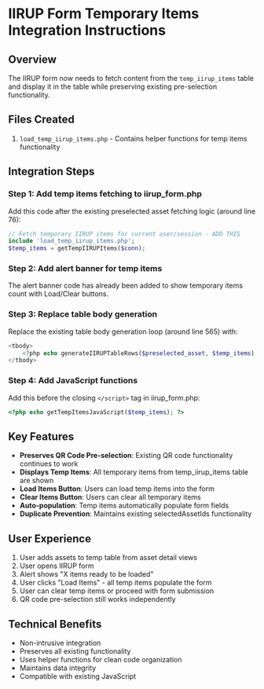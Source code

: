 # IIRUP Form Temporary Items Integration Instructions

## Overview
The IIRUP form now needs to fetch content from the `temp_iirup_items` table and display it in the table while preserving existing pre-selection functionality.

## Files Created
1. `load_temp_iirup_items.php` - Contains helper functions for temp items functionality

## Integration Steps

### Step 1: Add temp items fetching to iirup_form.php
Add this code after the existing preselected asset fetching logic (around line 76):

```php
// Fetch temporary IIRUP items for current user/session - ADD THIS
include 'load_temp_iirup_items.php';
$temp_items = getTempIIRUPItems($conn);
```

### Step 2: Add alert banner for temp items
The alert banner code has already been added to show temporary items count with Load/Clear buttons.

### Step 3: Replace table body generation
Replace the existing table body generation loop (around line 565) with:

```php
<tbody>
    <?php echo generateIIRUPTableRows($preselected_asset, $temp_items); ?>
</tbody>
```

### Step 4: Add JavaScript functions
Add this before the closing `</script>` tag in iirup_form.php:

```php
<?php echo getTempItemsJavaScript($temp_items); ?>
```

## Key Features
- **Preserves QR Code Pre-selection**: Existing QR code functionality continues to work
- **Displays Temp Items**: All temporary items from temp_iirup_items table are shown
- **Load Items Button**: Users can load temp items into the form
- **Clear Items Button**: Users can clear all temporary items
- **Auto-population**: Temp items automatically populate form fields
- **Duplicate Prevention**: Maintains existing selectedAssetIds functionality

## User Experience
1. User adds assets to temp table from asset detail views
2. User opens IIRUP form
3. Alert shows "X items ready to be loaded"
4. User clicks "Load Items" - all temp items populate the form
5. User can clear temp items or proceed with form submission
6. QR code pre-selection still works independently

## Technical Benefits
- Non-intrusive integration
- Preserves all existing functionality
- Uses helper functions for clean code organization
- Maintains data integrity
- Compatible with existing JavaScript
